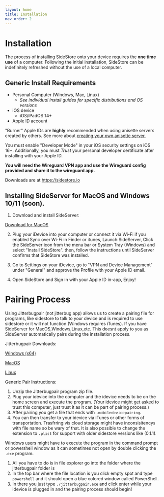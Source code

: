 ```yaml
---
layout: home
title: Installation
nav_order: 2
---
```


# Installation

The process of installing SideStore onto your device requires the **one time use** of a computer. Following the initial installation, SideStore can be indefinitely refreshed without the use of a local computer.

## Generic Install Requirements

* Personal Computer (Windows, Mac, Linux)
    * _See individual install guides for specific distributions and OS versions_
* iOS device
    * iOS/iPadOS 14+
* Apple ID account

"Burner" Apple IDs are **highly** recommended when using anisette servers created by others. See more about [creating your own anisette server.](/guides/custom-anisette)

You must enable "Developer Mode" in your iOS security settings on iOS 16+. Additionally, you must *Trust* your personal developer certificate after installing with your Apple ID.

**You will need the Wireguard VPN app and use the Wireguard config provided and share it to the wireguard app.**

Downloads are at https://sidestore.io

<!--
With SideStore downloader installed (and it's requirements met), simply connect your iOS device physically to your internet enabled PC. Then using the SideStore downloader, enter your Apple ID credentials (read more about creating a "burner" Apple ID to prevent lockouts) and wait until SideStore is installed on your iOS device homescreen.

You must then enable "Developer Mode" in your iOS security settings. Additionally, you must *Trust* your personal developer certificate.

Finally, open the SideStore app on your homescreen, re-enter the Apple ID credentials used previously, and refresh to ensure that everything is working correctly.

-->

## Installing SideServer for MacOS and Windows 10/11 (soon).

1. Download and install SideServer:
   
[Download for MacOS](https://github.com/SideStore/SideServer-macOS/releases/latest/download/SideServer.dmg)

2. Plug your iDevice into your computer or connect it via Wi-Fi if you enabled Sync over Wi-Fi in Finder or itunes, Launch SideServer, Click the SideServer icon from the menu bar or System Tray (Windows) and select "Install SideStore". then, follow the instructions until SideServer confirms that SideStore was installed.

3. Go to Settings on your iDevice, go to "VPN and Device Management" under "General" and approve the Profile with your Apple ID email.

4. Open SideStore and Sign in with your Apple ID in-app, Enjoy!

# Pairing Process

Using Jitterbugpair (not jitterbug app) allows us to create a pairing file for programs, like sidestore to talk to your device and is required to use sidestore or it will not function (Windows requires iTunes). If you have SideServer for MacOS,Windows,Linux,etc. This doesnt apply to you as SideServer automatically pairs during the installation process.

Jitterbugpair Downloads:

[Windows (x64)](https://github.com/osy/Jitterbug/releases/download/v1.3.1/jitterbugpair-win64.zip)

[MacOS](https://github.com/osy/Jitterbug/releases/download/v1.3.1/jitterbugpair-macos.zip)

[Linux](https://github.com/osy/Jitterbug/releases/download/v1.3.1/jitterbugpair-linux.zip)

Generic Pair Instructions:

1. Unzip the Jitterbugpair program zip file. 
2. Plug your idevice into the computer and the idevice needs to be on the home screen and execute the program. (Your idevice might get asked to trust this computer, just trust it as it can be part of pairing process.)
3. After pairing you get a file that ends with `.mobiledevicepairing`.
4. You can then transfer to your idevice via iTunes or other forms of transportation. Trasfrring vis cloud storage might have inconsisitencys with file name so be wary of that. It is also possible to change the extension to `.plist` for support with older sidestore versions like (0.1.1).

Windows users might have to execute the program in the command prompt or powershell window as it can sometimes not open by double clicking the `.exe` program.

1. All you have to do is in file explorer go into the folder where the jitterbugpair folder is 
2. In the top bar where the file location is you click empty spot and type `powershell` and it should open a blue colored window called PowerShell. 
3. In there you just type `./jitterbugpair.exe` and click enter while your idevice is plugged in and the pairing process should begin!   

